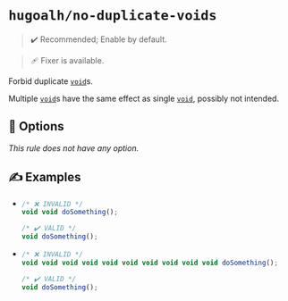 # `hugoalh/no-duplicate-voids`

> ✔️ Recommended; Enable by default.

> 🩹 Fixer is available.

Forbid duplicate [`void`][ecmascript-void]s.

Multiple [`void`][ecmascript-void]s have the same effect as single [`void`][ecmascript-void], possibly not intended.

## 🔧 Options

*This rule does not have any option.*

## ✍️ Examples

- ```ts
  /* ❌ INVALID */
  void void doSomething();

  /* ✔️ VALID */
  void doSomething();
  ```
- ```ts
  /* ❌ INVALID */
  void void void void void void void void void void doSomething();

  /* ✔️ VALID */
  void doSomething();
  ```

[ecmascript-void]: https://developer.mozilla.org/en-US/docs/Web/JavaScript/Reference/Operators/void
